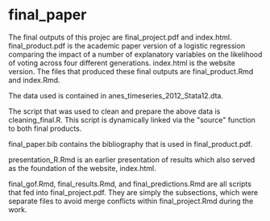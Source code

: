 # final_paper

The final outputs of this projec are final_project.pdf and index.html. final_product.pdf is the academic paper version of a logistic regression comparing the impact of a number of explanatory variables on the likelihood of voting across four different generations. index.html is the website version. The files that produced these final outputs are final_product.Rmd and index.Rmd.

The data used is contained in anes_timeseries_2012_Stata12.dta.

The script that was used to clean and prepare the above data is cleaning_final.R. This script is dynamically linked via the "source" function to both final products. 

final_paper.bib contains the bibliography that is used in final_product.pdf. 

presentation_R.Rmd is an earlier presentation of results which also served as the foundation of the website, index.html. 

final_gof.Rmd, final_results.Rmd, and final_predictions.Rmd are all scripts that fed into final_project.pdf. They are simply the subsections, which were separate files to avoid merge conflicts within final_project.Rmd during the work. 
